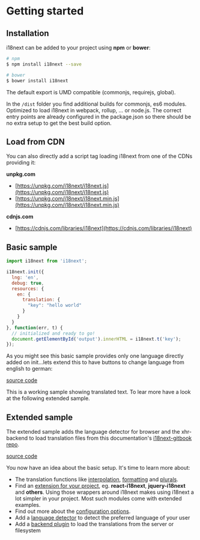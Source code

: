 <!-- toc -->
# Getting started

## Installation

i18next can be added to your project using **npm** or **bower**:

```bash
# npm
$ npm install i18next --save

# bower
$ bower install i18next
```

The default export is UMD compatible (commonjs, requirejs, global).

In the `/dist` folder you find additional builds for commonjs, es6 modules. Optimized to load i18next in webpack, rollup, ... or node.js. The correct entry points are already configured in the package.json so there should be no extra setup to get the best build option.

## Load from CDN

You can also directly add a script tag loading i18next from one of the CDNs providing it:

**unpkg.com**

- [https://unpkg.com/i18next/i18next.js](https://unpkg.com/i18next/i18next.js)
- [https://unpkg.com/i18next/i18next.min.js](https://unpkg.com/i18next/i18next.min.js)

**cdnjs.com**

- [https://cdnjs.com/libraries/i18next](https://cdnjs.com/libraries/i18next)


## Basic sample

```js
import i18next from 'i18next';

i18next.init({
  lng: 'en',
  debug: true,
  resources: {
    en: {
      translation: {
        "key": "hello world"
      }
    }
  }
}, function(err, t) {
  // initialized and ready to go!
  document.getElementById('output').innerHTML = i18next.t('key');
});
```

As you might see this basic sample provides only one language directly added on init...lets extend this to have buttons to change language from english to german:

[source code](https://jsfiddle.net/jamuhl/dvk0e8a9/#tabs=js,result,html)

This is a working sample showing translated text. To lear more have a look at the following extended sample.

## Extended sample

The extended sample adds the language detector for browser and the xhr-backend to load translation files from this documentation's [i18next-gitbook repo](https://github.com/i18next/i18next-gitbook/tree/master/locales).

[source code](https://jsfiddle.net/jamuhl/ferfywyf/#tabs=js,result,html)

You now have an idea about the basic setup. It's time to learn more about:

- The translation functions like [interpolation](/interpolation.md), [formatting](/formatting.md) and [plurals](/plurals.md).
- Find an [extension for your project](/supported-frameworks.md), eg. **react-i18next**, **jquery-i18next** and **others**. Using those wrappers around i18next makes using i18next a lot simpler in your project. Most such modules come with extended examples.
- Find out more about the [configuration options](/configuration-options.md).
- Add a [language detector](/plugins-and-utils.md) to detect the preferred language of your user
- Add a [backend plugin](/plugins-and-utils.md) to load the translations from the server or filesystem



